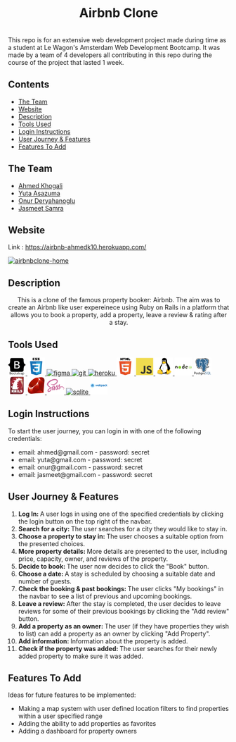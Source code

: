 <h1 align="center">Airbnb Clone</h1>
<br>
This repo is for an extensive web development project made during time as a student at Le Wagon's Amsterdam Web Development Bootcamp. It was made by a team of 4 developers all contributing in this repo during the course of the project that lasted 1 week.

## Contents
  - [The Team](#the-team)
  - [Website](#website)
  - [Description](#description)
  - [Tools Used](#tools-used)
  - [Login Instructions](#login-instructions)
  - [User Journey & Features](#user-journey--features)
  - [Features To Add](#features-to-add)

## The Team
- [Ahmed Khogali](https://github.com/AhmedK10)
- [Yuta Asazuma](https://github.com/YutaAsazuma)
- [Onur Deryahanoglu](https://github.com/OnurDhn)
- [Jasmeet Samra](https://github.com/JazzSword)

## Website

Link : <a href="https://airbnb-ahmedk10.herokuapp.com/" target="_blank">https://airbnb-ahmedk10.herokuapp.com/</a>

<a href="https://airbnb-ahmedk10.herokuapp.com/" target="_blank"><img src="https://i.ibb.co/rwK0QGq/airbnbclone-home.png" alt="airbnbclone-home" border="0"></a>



## Description

<p align="center">This is a clone of the famous property booker: Airbnb. The aim was to create an Airbnb like user expereinece using Ruby on Rails in a platform that allows you to book a property, add a property, leave a review & rating after a stay.</p>


## Tools Used
<p align="left"> <a href="https://getbootstrap.com" target="_blank" rel="noreferrer"> <img src="https://raw.githubusercontent.com/devicons/devicon/master/icons/bootstrap/bootstrap-plain-wordmark.svg" alt="bootstrap" width="40" height="40"/> </a> <a href="https://www.w3schools.com/css/" target="_blank" rel="noreferrer"> <img src="https://raw.githubusercontent.com/devicons/devicon/master/icons/css3/css3-original-wordmark.svg" alt="css3" width="40" height="40"/> </a> <a href="https://www.figma.com/" target="_blank" rel="noreferrer"> <img src="https://www.vectorlogo.zone/logos/figma/figma-icon.svg" alt="figma" width="40" height="40"/> </a> <a href="https://git-scm.com/" target="_blank" rel="noreferrer"> <img src="https://www.vectorlogo.zone/logos/git-scm/git-scm-icon.svg" alt="git" width="40" height="40"/> </a> <a href="https://heroku.com" target="_blank" rel="noreferrer"> <img src="https://www.vectorlogo.zone/logos/heroku/heroku-icon.svg" alt="heroku" width="40" height="40"/> </a> <a href="https://www.w3.org/html/" target="_blank" rel="noreferrer"> <img src="https://raw.githubusercontent.com/devicons/devicon/master/icons/html5/html5-original-wordmark.svg" alt="html5" width="40" height="40"/> </a> <a href="https://developer.mozilla.org/en-US/docs/Web/JavaScript" target="_blank" rel="noreferrer"> <img src="https://raw.githubusercontent.com/devicons/devicon/master/icons/javascript/javascript-original.svg" alt="javascript" width="40" height="40"/> </a> <a href="https://www.linux.org/" target="_blank" rel="noreferrer"> <img src="https://raw.githubusercontent.com/devicons/devicon/master/icons/linux/linux-original.svg" alt="linux" width="40" height="40"/> </a> <a href="https://nodejs.org" target="_blank" rel="noreferrer"> <img src="https://raw.githubusercontent.com/devicons/devicon/master/icons/nodejs/nodejs-original-wordmark.svg" alt="nodejs" width="40" height="40"/> </a> <a href="https://www.postgresql.org" target="_blank" rel="noreferrer"> <img src="https://raw.githubusercontent.com/devicons/devicon/master/icons/postgresql/postgresql-original-wordmark.svg" alt="postgresql" width="40" height="40"/> </a> <a href="https://rubyonrails.org" target="_blank" rel="noreferrer"> <img src="https://raw.githubusercontent.com/devicons/devicon/master/icons/rails/rails-original-wordmark.svg" alt="rails" width="40" height="40"/> </a> <a href="https://www.ruby-lang.org/en/" target="_blank" rel="noreferrer"> <img src="https://raw.githubusercontent.com/devicons/devicon/master/icons/ruby/ruby-original.svg" alt="ruby" width="40" height="40"/> </a> <a href="https://sass-lang.com" target="_blank" rel="noreferrer"> <img src="https://raw.githubusercontent.com/devicons/devicon/master/icons/sass/sass-original.svg" alt="sass" width="40" height="40"/> </a> <a href="https://www.sqlite.org/" target="_blank" rel="noreferrer"> <img src="https://www.vectorlogo.zone/logos/sqlite/sqlite-icon.svg" alt="sqlite" width="40" height="40"/> </a> <a href="https://webpack.js.org" target="_blank" rel="noreferrer"> <img src="https://raw.githubusercontent.com/devicons/devicon/d00d0969292a6569d45b06d3f350f463a0107b0d/icons/webpack/webpack-original-wordmark.svg" alt="webpack" width="40" height="40"/> </a> </p>


## Login Instructions
To start the user journey, you can login in with one of the following credentials:
<ul>
	<li>email: ahmed@gmail.com - password: secret</li>
	<li>email: yuta@gmail.com - password: secret</li>
	<li>email: onur@gmail.com - password: secret</li>
	<li>email: jasmeet@gmail.com - password: secret</li>
</ul>


## User Journey & Features
<ol>
	<li><strong>Log In: </strong>A user logs in using one of the specified credentials by clicking the login button on the top right of the navbar.</li>
	<li><strong>Search for a city: </strong>The user searches for a city they would like to stay in.</li>
	<li><strong>Choose a property to stay in: </strong>The user chooses a suitable option from the presented choices.</li>
	<li><strong>More property details: </strong>More details are presented to the user, including price, capacity, owner, and reviews of the property.</li>
	<li><strong>Decide to book: </strong>The user now decides to click the "Book" button.</li>
	<li><strong>Choose a date: </strong>A stay is scheduled by choosing a suitable date and number of guests.</li>
	<li><strong>Check the booking & past bookings: </strong>The user clicks "My bookings" in the navbar to see a list of previous and upcoming bookings.</li>
	<li><strong>Leave a review: </strong>After the stay is completed, the user decides to leave reviews for some of their previous bookings by clicking the "Add review" button.</li>
	<li><strong>Add a property as an owner: </strong>The user (if they have properties they wish to list) can add a property as an owner by clicking "Add Property".</li>
	<li><strong>Add information: </strong>Information about the property is added.</li>
	<li><strong>Check if the property was added: </strong>The user searches for their newly added property to make sure it was added.</li>
</ol>




## Features To Add
Ideas for future features to be implemented:
<ul>
	<li>Making a map system with user defined location filters to find properties within a user specified range</li>
	<li>Adding the ability to add properties as favorites</li>
	<li>Adding a dashboard for property owners</li>
</ul>
